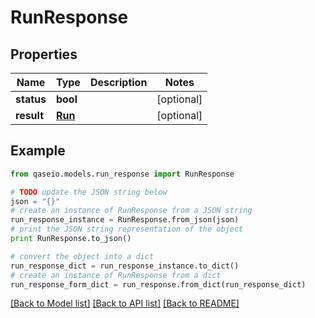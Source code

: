 # RunResponse


## Properties

Name | Type | Description | Notes
------------ | ------------- | ------------- | -------------
**status** | **bool** |  | [optional] 
**result** | [**Run**](Run.md) |  | [optional] 

## Example

```python
from qaseio.models.run_response import RunResponse

# TODO update the JSON string below
json = "{}"
# create an instance of RunResponse from a JSON string
run_response_instance = RunResponse.from_json(json)
# print the JSON string representation of the object
print RunResponse.to_json()

# convert the object into a dict
run_response_dict = run_response_instance.to_dict()
# create an instance of RunResponse from a dict
run_response_form_dict = run_response.from_dict(run_response_dict)
```
[[Back to Model list]](../README.md#documentation-for-models) [[Back to API list]](../README.md#documentation-for-api-endpoints) [[Back to README]](../README.md)


